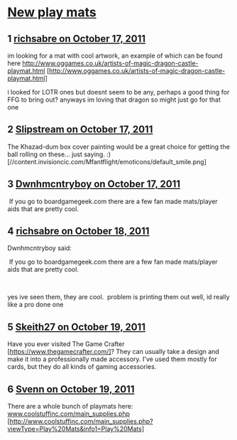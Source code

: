 # [New play mats](https://community.fantasyflightgames.com/topic/54853-new-play-mats/)

## 1 [richsabre on October 17, 2011](https://community.fantasyflightgames.com/topic/54853-new-play-mats/?do=findComment&comment=542989)

im looking for a mat with cool artwork, an example of which can be found here http://www.oggames.co.uk/artists-of-magic-dragon-castle-playmat.html [http://www.oggames.co.uk/artists-of-magic-dragon-castle-playmat.html]

i looked for LOTR ones but doesnt seem to be any, perhaps a good thing for FFG to bring out? anyways im loving that dragon so might just go for that one

## 2 [Slipstream on October 17, 2011](https://community.fantasyflightgames.com/topic/54853-new-play-mats/?do=findComment&comment=543054)

The Khazad-dum box cover painting would be a great choice for getting the ball rolling on these... just saying. :) [//content.invisioncic.com/Mfantflight/emoticons/default_smile.png]

## 3 [Dwnhmcntryboy on October 17, 2011](https://community.fantasyflightgames.com/topic/54853-new-play-mats/?do=findComment&comment=543331)

 If you go to boardgamegeek.com there are a few fan made mats/player aids that are pretty cool.

## 4 [richsabre on October 18, 2011](https://community.fantasyflightgames.com/topic/54853-new-play-mats/?do=findComment&comment=543577)

Dwnhmcntryboy said:

 If you go to boardgamegeek.com there are a few fan made mats/player aids that are pretty cool.



 

yes ive seen them, they are cool.  problem is printing them out well, id really like a pro done one

## 5 [Skeith27 on October 19, 2011](https://community.fantasyflightgames.com/topic/54853-new-play-mats/?do=findComment&comment=544264)

Have you ever visited The Game Crafter [https://www.thegamecrafter.com/]? They can usually take a design and make it into a professionally made accessory. I've used them mostly for cards, but they do all kinds of gaming accessories.

## 6 [Svenn on October 19, 2011](https://community.fantasyflightgames.com/topic/54853-new-play-mats/?do=findComment&comment=544267)

There are a whole bunch of playmats here: www.coolstuffinc.com/main_supplies.php [http://www.coolstuffinc.com/main_supplies.php?viewType=Play%20Mats&info1=Play%20Mats]

